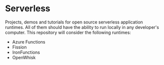 # Serverless
Projects, demos and tutorials for open source serverless application runtimes. All of them should have the ability to run locally in any developer's computer. This repository will consider the following runtimes:

* Azure Functions
* Fission
* IronFunctions
* OpenWhisk
